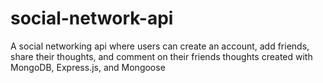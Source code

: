 # social-network-api
A social networking api where users can create an account, add friends, share their thoughts, and comment on their friends thoughts created with MongoDB, Express.js, and Mongoose
